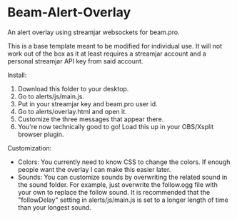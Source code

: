 # Beam-Alert-Overlay
An alert overlay using streamjar websockets for beam.pro.

This is a base template meant to be modified for individual use. It will not work out of the box as it at least requires a streamjar account and a personal streamjar API key from said account.

Install:
1. Download this folder to your desktop.
2. Go to alerts/js/main.js.
3. Put in your streamjar key and beam.pro user id.
4. Go to alerts/overlay.html and open it.
5. Customize the three messages that appear there.
6. You're now technically good to go! Load this up in your OBS/Xsplit browser plugin.

Customization:
- Colors: You currently need to know CSS to change the colors. If enough people want the overlay I can make this easier later.
- Sounds: You can customize sounds by overwriting the related sound in the sound folder. For example, just overwrite the follow.ogg file with your own to replace the follow sound. It is recommended that the "followDelay" setting in alerts/js/main.js is set to a longer length of time than your longest sound.


